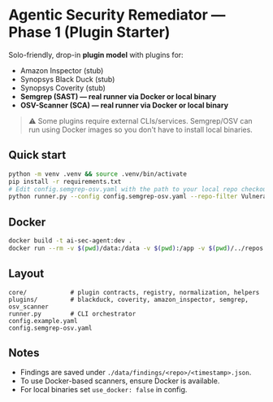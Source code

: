 # Agentic Security Remediator — Phase 1 (Plugin Starter)


Solo-friendly, drop-in **plugin model** with plugins for:
- Amazon Inspector (stub)
- Synopsys Black Duck (stub)
- Synopsys Coverity (stub)
- **Semgrep (SAST) — real runner via Docker or local binary**
- **OSV-Scanner (SCA) — real runner via Docker or local binary**

> ⚠️ Some plugins require external CLIs/services. Semgrep/OSV can run using Docker images so you don't have to install local binaries.

## Quick start
```bash
python -m venv .venv && source .venv/bin/activate
pip install -r requirements.txt
# Edit config.semgrep-osv.yaml with the path to your local repo checkout
python runner.py --config config.semgrep-osv.yaml --repo-filter VulnerableApp
```

## Docker
```bash
docker build -t ai-sec-agent:dev .
docker run --rm -v $(pwd)/data:/data -v $(pwd):/app -v $(pwd)/../repos:/repos ai-sec-agent:dev python /app/runner.py --config /app/config.semgrep-osv.yaml --repo-filter VulnerableApp
```

## Layout
```
core/            # plugin contracts, registry, normalization, helpers
plugins/         # blackduck, coverity, amazon_inspector, semgrep, osv_scanner
runner.py        # CLI orchestrator
config.example.yaml
config.semgrep-osv.yaml
```

## Notes
- Findings are saved under `./data/findings/<repo>/<timestamp>.json`.
- To use Docker-based scanners, ensure Docker is available.
- For local binaries set `use_docker: false` in config.
